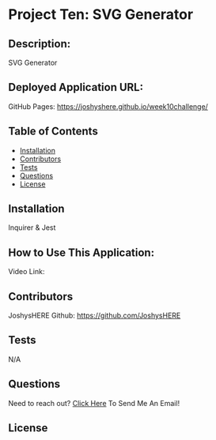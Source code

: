 # Project Ten: SVG Generator
  
## Description:
  SVG Generator
## Deployed Application URL:
 GitHub Pages:  https://joshyshere.github.io/week10challenge/
## Table of Contents
* [Installation](#installation)
* [Contributors](#contributors)
* [Tests](#tests)
* [Questions](#questions)
* [License](#license)

## Installation
  Inquirer & Jest
## How to Use This Application:
  Video Link: 
## Contributors
  JoshysHERE Github: https://github.com/JoshysHERE
## Tests
  N/A
## Questions
  Need to reach out? [Click Here](mailto:JoshysHERE@gmail.com?subject=JoshysHERE'sReadme) To Send Me An Email!
## License